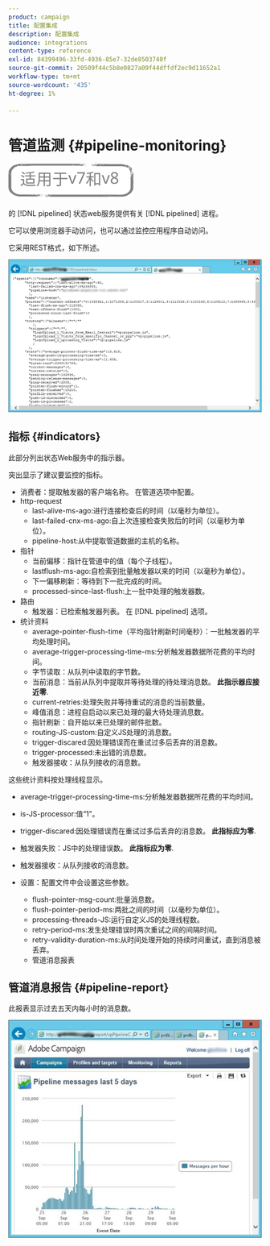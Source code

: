 ```yaml
---
product: campaign
title: 配置集成
description: 配置集成
audience: integrations
content-type: reference
exl-id: 84399496-33fd-4936-85e7-32de8503740f
source-git-commit: 20509f44c5b8e0827a09f44dffdf2ec9d11652a1
workflow-type: tm+mt
source-wordcount: '435'
ht-degree: 1%

---
```


# 管道监测 {#pipeline-monitoring}

![](../../assets/common.svg)

的 [!DNL pipelined] 状态web服务提供有关 [!DNL pipelined] 进程。

它可以使用浏览器手动访问，也可以通过监控应用程序自动访问。

它采用REST格式，如下所述。

![](assets/triggers_8.png)

## 指标 {#indicators}

此部分列出状态Web服务中的指示器。

突出显示了建议要监控的指标。

* 消费者：提取触发器的客户端名称。 在管道选项中配置。
* http-request
   * last-alive-ms-ago:进行连接检查后的时间（以毫秒为单位）。
   * last-failed-cnx-ms-ago:自上次连接检查失败后的时间（以毫秒为单位）。
   * pipeline-host:从中提取管道数据的主机的名称。
* 指针
   * 当前偏移：指针在管道中的值（每个子线程）。
   * lastflush-ms-ago:自检索到批量触发器以来的时间（以毫秒为单位）。
   * 下一偏移刷新：等待到下一批完成的时间。
   * processed-since-last-flush:上一批中处理的触发器数。
* 路由
   * 触发器：已检索触发器列表。 在 [!DNL pipelined] 选项。
* 统计资料
   * average-pointer-flush-time（平均指针刷新时间毫秒）：一批触发器的平均处理时间。
   * average-trigger-processing-time-ms:分析触发器数据所花费的平均时间。
   * 字节读取：从队列中读取的字节数。
   * 当前消息：当前从队列中提取并等待处理的待处理消息数。 **此指示器应接近零**.
   * current-retries:处理失败并等待重试的消息的当前数量。
   * 峰值消息：进程自启动以来已处理的最大待处理消息数。
   * 指针刷新：自开始以来已处理的邮件批数。
   * routing-JS-custom:自定义JS处理的消息数。
   * trigger-discared:因处理错误而在重试过多后丢弃的消息数。
   * trigger-processed:未出错的消息数。
   * 触发器接收：从队列接收的消息数。

这些统计资料按处理线程显示。

* average-trigger-processing-time-ms:分析触发器数据所花费的平均时间。
* is-JS-processor:值“1”。
* trigger-discared:因处理错误而在重试过多后丢弃的消息数。 **此指标应为零**.
* 触发器失败：JS中的处理错误数。 **此指标应为零**.
* 触发器接收：从队列接收的消息数。

* 设置：配置文件中会设置这些参数。
   * flush-pointer-msg-count:批量消息数。
   * flush-pointer-period-ms:两批之间的时间（以毫秒为单位）。
   * processing-threads-JS:运行自定义JS的处理线程数。
   * retry-period-ms:发生处理错误时两次重试之间的间隔时间。
   * retry-validity-duration-ms:从时间处理开始的持续时间重试，直到消息被丢弃。
   * 管道消息报表

## 管道消息报告 {#pipeline-report}

此报表显示过去五天内每小时的消息数。

![](assets/triggers_9.png)
